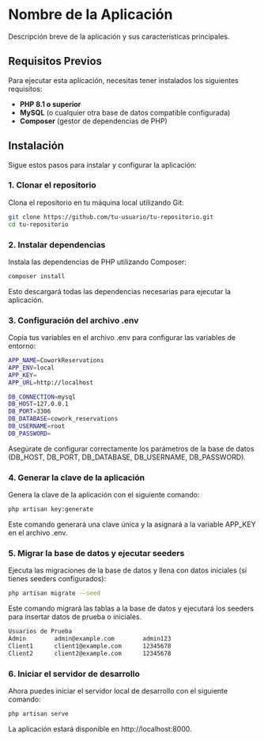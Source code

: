# **Nombre de la Aplicación**

Descripción breve de la aplicación y sus características principales.

## **Requisitos Previos**

Para ejecutar esta aplicación, necesitas tener instalados los siguientes requisitos:

- **PHP 8.1 o superior**
- **MySQL** (o cualquier otra base de datos compatible configurada)
- **Composer** (gestor de dependencias de PHP)

## **Instalación**

Sigue estos pasos para instalar y configurar la aplicación:

### 1. **Clonar el repositorio**

Clona el repositorio en tu máquina local utilizando Git:

```bash
git clone https://github.com/tu-usuario/tu-repositorio.git
cd tu-repositorio
```

### 2. **Instalar dependencias**

Instala las dependencias de PHP utilizando Composer:

```bash
composer install
```
Esto descargará todas las dependencias necesarias para ejecutar la aplicación.

### 3. **Configuración del archivo .env**

Copia tus variables en el archivo .env para configurar las variables de entorno:

```bash
APP_NAME=CoworkReservations
APP_ENV=local
APP_KEY=
APP_URL=http://localhost

DB_CONNECTION=mysql
DB_HOST=127.0.0.1
DB_PORT=3306
DB_DATABASE=cowork_reservations
DB_USERNAME=root
DB_PASSWORD=

```
Asegúrate de configurar correctamente los parámetros de la base de datos (DB_HOST, DB_PORT, DB_DATABASE, DB_USERNAME, DB_PASSWORD).

### 4. **Generar la clave de la aplicación**

Genera la clave de la aplicación con el siguiente comando:

```bash
php artisan key:generate
```
Este comando generará una clave única y la asignará a la variable APP_KEY en el archivo .env.

### 5. **Migrar la base de datos y ejecutar seeders**

Ejecuta las migraciones de la base de datos y llena con datos iniciales (si tienes seeders configurados):

```bash
php artisan migrate --seed
```
Este comando migrará las tablas a la base de datos y ejecutará los seeders para insertar datos de prueba o iniciales.

```bash
Usuarios de Prueba
Admin        admin@example.com        admin123
Client1      client1@example.com      12345678
Client2      client2@example.com      12345678
```

### 6. **Iniciar el servidor de desarrollo**

Ahora puedes iniciar el servidor local de desarrollo con el siguiente comando:

```bash
php artisan serve
```
La aplicación estará disponible en http://localhost:8000.






